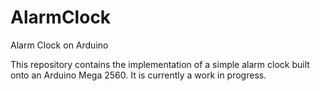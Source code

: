 # AlarmClock
Alarm Clock on Arduino

This repository contains the implementation of a simple alarm clock built onto an Arduino Mega 2560.
It is currently a work in progress.
